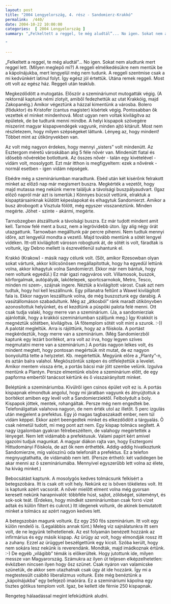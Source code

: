 ```yaml
---
layout: post
title: "2004 Lengyelország, 4. rész - Sandomierz-Krakkó"
permalink:  /440/ 
date: 2004-10-22 10:00:00
categories:  [ 2004 Lengyelország ]
summary: "„Felkeltett a reggel, te még aludtál”... No igen. Sokat nem aludtunk mert reggel lett. (Milyen meglepő mi?) A reggeli elmélkedésükre nem mentük be a kápolnájukba, mert lengyelül még nem tudunk. A reggeli szentmise csak a mi kedvünkért latinul folyt. Így egész jól értettük. Utána remek reggeli. Most ott volt az egész ház. Reggeli után teaklub.

"

---
```

„Felkeltett a reggel, te még aludtál”... No igen. Sokat nem aludtunk mert reggel lett. (Milyen meglepő mi?) A reggeli elmélkedésükre nem mentük be a kápolnájukba, mert lengyelül még nem tudunk. A reggeli szentmise csak a mi kedvünkért latinul folyt. Így egész jól értettük. Utána remek reggeli. Most ott volt az egész ház. Reggeli után teaklub.

Megkezdődött a mutogatás. Először a szemináriumot mutogatták végig. (A rektornál kaptunk némi zlotyit, amiből fedezhettük az utat Krakkóig, majd Zakopanéig.) Amikor végeztünk a házzal kimentünk a városba. Bolero (főduktor) és Kristofer (cantus magister) kísértek végig. Pontosabban ők vezettek el minket mindenhová. Most ugyan nem voltak kivilágítva az épületek, de be tudtunk menni mindbe. A helyi kispapok szövegére miszerint magyar kispapvendégek vagyunk, minden ajtó kitárult. Most nem részletezem, hogy milyen szépségeket láttunk. Lényeg az, hogy mindent! Többet mint az útikönyvekben van.

Az volt még nagyon érdekes, hogy mennyi „sisters” volt mindenütt. Az Esztergom méretű városkában alig 5 féle nővér van. Mindenütt fiatal és idősebb nővérekbe botlottunk. Az összes nővér - talán egy kivételével - vidám volt, mosolygott. Ezt már itthon is megfigyeltem: ezek a nővérek - normál esetben - igen vidám népségek.

Ebédre még a szemináriumban maradtunk. Ebéd után két kísérőnk felrakott minket az előző nap már megismert buszra. Megkérték a vezetőt, hogy majd mutassa meg nekünk merre találjuk a távolsági buszpályaudvart. (Igaz előző napról már azt is ismertük.) Könnyes búcsút vettünk, elraktuk a kispaptársainknak küldött képeslapokat és elhagytuk Sandomierzt. Amikor a busz átrobogott a Visztula fölött, még egyszer visszanéztünk. Minden megérte. Jöhet - szinte - akármi, megérte.

Tarnobzegben átszálltunk a távolsági buszra. Ez már tudott mindent amit kell. Tarnow felé ment a busz, nem a legrövidebb úton. Így alig négy órát utazgattunk. Tarnowban megálltunk pár percre pihenni. Nem tudtuk mennyi időre, azt lengyelül mondta a vezető. Majd tovább mentünk a sötét lengyel vidéken. Itt-ott kivilágított városon robogtunk át, de sötét is volt, fáradtak is voltunk, így Debno mellett is észrevétlenül suhantunk el.

Krakkó (Krakow) - másik nagy célunk volt. (Sőt, amikor Rzesowban olyan sokat vártunk, akkor kölcsönösen megállapítottuk, hogy ha egyedül lettünk volna, akkor kihagytuk volna Sandomierzt. Ekkor már nem bántuk, hogy nem voltunk egyedül.) Ez már igazi nagyváros volt. Villamosok, buszok, körforgalmak, autópályák, lakótelepek, sportcsarnokok, Metro, Tesco, minden mi szem-, szájnak ingere. Néztük a kivilágított várost. Csak azt nem tudtuk, hogy hol kell leszállnunk. Egy pillanatra feltűnt a Wawel kivilágított fala is. Ekkor nagyon leszálltunk volna, de még buszoztunk egy darabig. A vasútállomáson szabadultunk. Még az „átkosból” ránk maradt útikönyvben azonosítottuk helyünket, és el kezdtünk a püspöki palota felé menni. Ott csak tudja valaki, hogy merre van a szeminárium. (Ja, a sandomierziak ajánlották, hogy a krakkói szemináriumban szálljunk meg.) Így Krakkót is megnéztük sötétben, kivilágítva. (A főtemplom sötét volt mint a szurok. :-)) A palotát megleltük. Arra is rájöttünk, hogy az a főiskola. A portást megkérdeztük, hogy merre van a szeminárium. (Még Sandomierzből kaptunk egy lezárt borítékot, arra volt az írva, hogy legyen szíves megmutatni merre van a szeminárium.) A portás nagyon lelkes volt, és mindent megtett, hogy pontosan megértsük mit mutat, de ez nagyon bonyolulttá tette a helyzetet. Kb. megértettük. Megyünk előre a „Planty”-n, és aztán balra valahol. Megköszöntük szépen és ottfelejtettük a levelet. Amikor mentem vissza érte, a portás bácsi már jött szembe velünk. Izgulva mentünk a Plantyn. Persze elmentünk elsőre a szeminárium előtt, de egy papforma embertől tanácsot kértünk és ő visszairányított minket.

Beléptünk a szemináriumba. Kívülről igen csinos épület volt ez is. A portás kispapnak elmondtuk angolul, hogy mi járatban vagyunk és átnyújtottuk a borítékot amiben egy levél volt a Sandomierziektől. Felbolydult a boly. Kispapok jöttek, mentek, rohangáltak. Persze még nem engedtek be. Telefonálgattak valahova nagyon, de nem érték utol az illetőt. 5 perc izgulás után megjelent a prefektus. Egy jó magas tagbaszakadt ember, nem túl vidám képpel. Ekkor azért beengedtek minket és elkezdődött a tárgyalás. Õ csak németül tudott, mi meg pont azt nem. Egy kispap tolmács segített. A nagy izgalomban gyakran félrebeszéltem, de valahogy megértették a lényeget. Nem lett vidámabb a prefektusuk. Valami papírt kért amivel igazolni tudjuk magunkat. A magyar diákon rajta van, hogy Esztergomi Hittudományi Főiskola, de azt ők nem érthették. Addig-addig hivatkoztunk Sandomierzre, míg valószínû oda telefonált a prefektus. Ez a telefon megnyugtathatta, de vidámabb nem lett. (Persze érthető: két vadidegen be akar menni az ő szemináriumába. Mennyivel egyszerűbb lett volna az élete, ha kivág minket.)

Bebocsátást kaptunk. A mosolygós kedves tolmácsunk felkísért a betegszobára. Itt is csak ott volt hely. Nekünk ez is bőven tökéletes volt. Itt is kaptunk azért vacsorát. A nővér mielőtt elment volna még gyorsan keresett nekünk harapnivalót: többféle húst, sajtot, zöldséget, süteményt, és sok-sok teát. (Érdekes, hogy mindkét szemináriumban csak forró vizet adtak és külön filtert és cukrot.) Itt idegenek voltunk, de akinek bemutatott minket a tolmács az azért nagyon kedves lett.

A betegszobán magunk voltunk. Ez egy 250 fős szeminárium. Itt volt egy külön rendelő is. (Legalábbis annak tűnt.) Meleg víz sajnálatunkra itt sem volt, de ne legyünk telhetetlenek. Az est folyamán benézett hozzánk az infirmárius és egy másik kispap. Az ürügy az volt, hogy elmondják rossz itt a zuhany. Ezzel az ürüggyel beszélgettünk egy kicsit. Szóba került, hogy nem sokára lesz nekünk is reverendánk. Mondták, majd imádkoznak értünk. :-) De egyéb „világibb” témák is előkerültek. Hogy jutottunk ide, milyen messze van Magyarország. Számukra az ilyen út teljesen elképzelhetetlen: évközben nincsen ilyen hogy ősz szünet. Csak nyáron van valamicske szünetük, de akkor sem utazhatnak csak úgy át ide hozzánk. Így mi a megtestesült csábító liberalizmus voltunk. Este még benéztünk a „kápolnájukba” egy befejező imaórára. Ez a szemináriumi kápolna egy tisztes gótikus templom volt. Igaz, be kellett ide férnie 250 kispapnak.

Rengeteg hálaadással megint lefeküdtünk aludni.